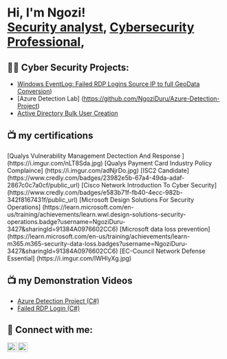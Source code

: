 <h1>Hi, I'm Ngozi! <br/><a href="https://github.com/NgoziDuru">Security analyst</a>, <a href="https://www.linkedin.com/in/ngoziduru/">Cybersecurity Professional</a>, 

<h2>👨‍💻 Cyber Security Projects:</h2>

  - [Windows EventLog: Failed RDP Logins Source IP to full GeoData Conversion](https://github.com/NgoziDuru/Failed-RDP-Logins))
  - [Azure Detection Lab] (https://github.com/NgoziDuru/Azure-Detection-Project)
  - [Active Directory Bulk User Creation](https://github.com/NgoziDuru/AD_PS)
 
<h2>📺 my certifications</h2>
    [Qualys Vulnerability Management Dectection And Response ] (https://i.imgur.com/nLT8Sda.jpg)
    [Qualys Payment Card Industry Policy Complaince] (https://i.imgur.com/adNjrDo.jpg)
    [ISC2 Candidate] (https://www.credly.com/badges/23982e5b-67a4-49da-adaf-2867c0c7a0cf/public_url)
    [Cisco Network Introduction To Cyber Security] (https://www.credly.com/badges/e583b71f-fb40-4ecc-982b-342f8167431f/public_url) 
    [Microsoft Design Solutions For Security Operations] (https://learn.microsoft.com/en-us/training/achievements/learn.wwl.design-solutions-security-operations.badge?username=NgoziDuru-3427&sharingId=91384A0976602CC6)
[Microsoft data loss prevention] (https://learn.microsoft.com/en-us/training/achievements/learn-m365.m365-security-data-loss.badges?username=NgoziDuru-3427&sharingId=91384A0976602CC6)
[EC-Council Network Defense Essential] (https://i.imgur.com/lWHlyXg.jpg)
<h2>📺 my Demonstration Videos</h2>

- [Azure Detection Project (C#)](https://drive.google.com/file/d/15Yy3JxFHYsPoA2NK2h7znp7KdjujCiWp/view?usp=drive_web)
- [Failed RDP Login (C#)](https://drive.google.com/file/d/1lm7DjW8D_Gmt92AlYILLrnhhjF1l9aC7/view?usp=drive_web)

<h2> 🤳 Connect with me:</h2>

[<img align="left" alt="ngoziduru | LinkedIn" width="22px" src="https://cdn.jsdelivr.net/npm/simple-icons@v3/icons/linkedin.svg" />][linkedin]
[<img align="left" alt="ngoziduru | Instagram" width="22px" src="https://cdn.jsdelivr.net/npm/simple-icons@v3/icons/instagram.svg" />][instagram]

[instagram]: https://www.instagram.com/ngoziduru_/
[linkedin]: https://linkedin.com/in/ngoziduru

<!--
**ngoziduru/ngoziduru** is a ✨ _special_ ✨ repository because its `README.md` (this file) appears on your GitHub profile.

Here are some ideas to get you started:

- 🔭 I’m currently working on a comprehensive detection lab that includes security onion as an all-in-one IDS and SIEMS solution,PFsense as firewall,kali machine for attack,Splunk for data aggregation, correlation and visualization
- 🌱 I’m currently learning to create stronger rules on snort and yara
- 👯 I’m looking to collaborate on all round security defense projects
- 🤔 I’m looking for help with any oppurtunity that allows me bring in my skill while learning
- 💬 Ask me about Network defense, vulnurability management
- 📫 How to reach me: ngoziduru07@gmail.com
- 😄 Pronouns: she/her
- ⚡ Fun fact: lover of nature
-->
